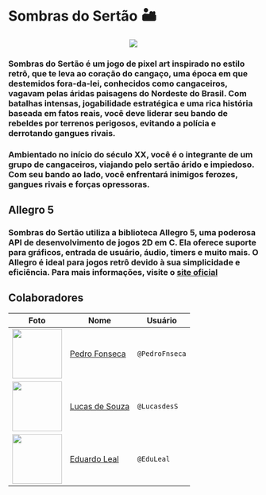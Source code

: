 # Sombras do Sertão 🏜️

<p align="center">
  <img src="https://github.com/user-attachments/assets/ade50115-f14a-4751-9975-c6b44d2e55ee"/>
</p>

### Sombras do Sertão é um jogo de pixel art inspirado no estilo retrô, que te leva ao coração do cangaço, uma época em que destemidos fora-da-lei, conhecidos como cangaceiros, vagavam pelas áridas paisagens do Nordeste do Brasil. Com batalhas intensas, jogabilidade estratégica e uma rica história baseada em fatos reais, você deve liderar seu bando de rebeldes por terrenos perigosos, evitando a polícia e derrotando gangues rivais.

### Ambientado no início do século XX, você é o integrante de um grupo de cangaceiros, viajando pelo sertão árido e impiedoso. Com seu bando ao lado, você enfrentará inimigos ferozes, gangues rivais e forças opressoras.

## Allegro 5
### Sombras do Sertão utiliza a biblioteca Allegro 5, uma poderosa API de desenvolvimento de jogos 2D em C. Ela oferece suporte para gráficos, entrada de usuário, áudio, timers e muito mais. O Allegro é ideal para jogos retrô devido à sua simplicidade e eficiência. Para mais informações, visite o [site oficial](https://liballeg.org/a5docs/5.2.9/)

## Colaboradores

<div align="center">
  
  | Foto | Nome | Usuário |
  |------|------|---------|
  | <img src="https://github.com/PedroFnseca.png?size=100" width="100"> | [Pedro Fonseca](https://github.com/PedroFnseca) | `@PedroFnseca` |
  | <img src="https://github.com/LucasdesS.png?size=100" width="100"> | [Lucas de Souza](https://github.com/LucasdesS) | `@LucasdesS` |
  | <img src="https://github.com/EduLeal.png?size=100" width="100"> | [Eduardo Leal](https://github.com/EduLeal) | `@EduLeal` |
  
</div>

